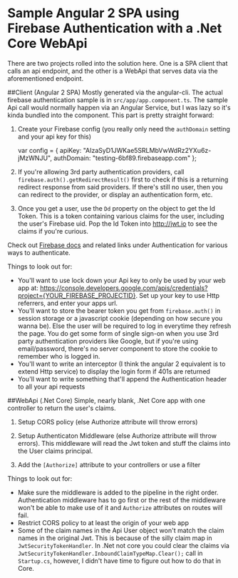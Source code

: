 # Sample Angular 2 SPA using Firebase Authentication with a .Net Core WebApi
There are two projects rolled into the solution here. One is a SPA client that calls an api endpoint, and the other is a WebApi that serves data via the aforementioned endpoint.

##Client (Angular 2 SPA)
Mostly generated via the angular-cli. The actual firebase authentication sample is in `src/app/app.component.ts`. The sample Api call would normally happen via an Angular Service, but I was lazy so it's kinda bundled into the component. This part is pretty straight forward:

1) Create your Firebase config (you really only need the `authDomain` setting and your api key for this)

    var config = {
      apiKey: "AIzaSyD1JWKae5SRLMbVwWdRz2YXu6z-jMzWNJU",
      authDomain: "testing-6bf89.firebaseapp.com"
    };
    
2) If you're allowing 3rd party authentication providers, call `firebase.auth().getRedirectResult()` first to check if this is a returning redirect response from said providers. If there's still no user, then you can redirect to the provider, or display an authentication form, etc.

3) Once you get a user, use the `Dd` property on the object to get the Id Token. This is a token containing various claims for the user, including the user's Firebase uid. Pop the Id Token into http://jwt.io to see the claims if you're curious.
 
Check out [Firebase docs](https://firebase.google.com/docs/auth/web/password-auth) and related links under Authentication for various ways to authenticate.

Things to look out for:
- You'll want to use lock down your Api key to only be used by your web app at: https://console.developers.google.com/apis/credentials?project={YOUR_FIREBASE_PROJECTID}. Set up your key to use Http referrers, and enter your apps url.
- You'll want to store the bearer token you get from `firebase.auth()` in session storage or a javascript cookie (depending on how secure you wanna be). Else the user will be required to log in everytime they refresh the page. You do get some form of single sign-on when you use 3rd party authentication providers like Google, but if you're using email/password, there's no server component to store the cookie to remember who is logged in.
- You'll want to write an interceptor (I think the angular 2 equivalent is to extend Http service) to display the login form if 401s are returned
- You'll want to write something that'll append the Authentication header to all your api requests

##WebApi (.Net Core)
Simple, nearly blank, .Net Core app with one controller to return the user's claims.

1) Setup CORS policy (else Authorize attribute will throw errors)

2) Setup Authenticaton Middleware (else Authorize attribute will throw errors). This middleware will read the Jwt token and stuff the claims into the User claims principal.

3) Add the `[Authorize]` attribute to your controllers or use a filter

Things to look out for:
- Make sure the middleware is added to the pipeline in the right order. Authentication middleware has to go first or the rest of the middleware won't be able to make use of it and `Authorize` attributes on routes will fail.
- Restrict CORS policy to at least the origin of your web app
- Some of the claim names in the Api User object won't match the claim names in the original Jwt. This is because of the silly claim map in `JwtSecurityTokenHandler`. In .Net not core you could clear the claims via `JwtSecurityTokenHandler.InboundClaimTypeMap.Clear();` call in `Startup.cs`, however, I didn't have time to figure out how to do that in Core.
